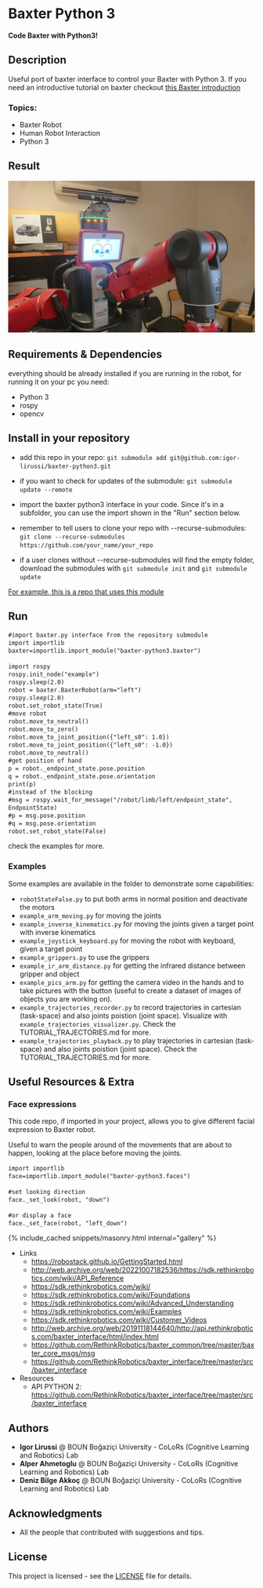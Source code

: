 # Baxter Python 3
**Code Baxter with Python3!**
## Description 
Useful port of baxter interface to control your Baxter with Python 3.
If you need an introductive tutorial on baxter checkout [this Baxter introduction](https://igor-lirussi.github.io/baxter-python3/BAXTER_TUTORIAL)


### Topics:
- Baxter Robot 
- Human Robot Interaction
- Python 3

## Result
![Result](./img/result.jpg)

## Requirements & Dependencies
everything should be already installed if you are running in the robot, for running it on your pc you need: 
- Python 3
- rospy
- opencv

## Install in your repository
*   add this repo in your repo: ```git submodule add git@github.com:igor-lirussi/baxter-python3.git```
*   if you want to check for updates of the submodule: ```git submodule update --remote```
*   import the baxter python3 interface in your code. Since it's in a subfolder, you can use the import shown in the "Run" section below. 

*	remember to tell users to clone your repo with --recurse-submodules: ```git clone --recurse-submodules https://github.com/your_name/your_repo```
*  	if a user clones without --recurse-submodules will find the empty folder, download the submodules with ```git submodule init``` and ```git submodule update```

[For example, this is a repo that uses this module](https://github.com/igor-lirussi/Baxter-Robot-ObjDet)

## Run
```
#import baxter.py interface from the repository submodule
import importlib
baxter=importlib.import_module("baxter-python3.baxter") 

import rospy
rospy.init_node("example")
rospy.sleep(2.0)
robot = baxter.BaxterRobot(arm="left")
rospy.sleep(2.0)
robot.set_robot_state(True)
#move robot
robot.move_to_neutral()
robot.move_to_zero()
robot.move_to_joint_position({"left_s0": 1.0})
robot.move_to_joint_position({"left_s0": -1.0})
robot.move_to_neutral()
#get position of hand
p = robot._endpoint_state.pose.position
q = robot._endpoint_state.pose.orientation
print(p)
#instead of the blocking
#msg = rospy.wait_for_message("/robot/limb/left/endpoint_state", EndpointState)
#p = msg.pose.position
#q = msg.pose.orientation
robot.set_robot_state(False)
```
 
check the examples for more.

### Examples
Some examples are available in the folder to demonstrate some capabilities:
- ```robotStateFalse.py``` to put both arms in normal position and deactivate the motors
- ```example_arm_moving.py``` for moving the joints
- ```example_inverse_kinematics.py``` for moving the joints given a target point with inverse kinematics
- ```example_joystick_keyboard.py``` for moving the robot with keyboard, given a target point
- ```example_grippers.py``` to use the grippers
- ```example_ir_arm_distance.py``` for getting the infrared distance between gripper and object
- ```example_pics_arm.py``` for getting the camera video in the hands and to take pictures with the button (useful to create a dataset of images of objects you are working on).
- ```example_trajectories_recorder.py``` to record trajectories in cartesian (task-space) and also joints poistion (joint space). Visualize with ```example_trajectories_visualizer.py```. Check the TUTORIAL_TRAJECTORIES.md for more.
- ```example_trajectories_playback.py``` to play trajectories in cartesian (task-space) and also joints poistion (joint space). Check the TUTORIAL_TRAJECTORIES.md for more.

## Useful Resources & Extra
### Face expressions
This code repo, if imported in your project, allows you to give different facial expression to Baxter robot. 

Useful to warn the people around of the movements that are about to happen, looking at the place before moving the joints. 
```
import importlib
face=importlib.import_module("baxter-python3.faces")

#set looking direction
face._set_look(robot, "down")

#or display a face
face._set_face(robot, "left_down")
```

{% include_cached snippets/masonry.html internal="gallery" %}

- Links
	- https://robostack.github.io/GettingStarted.html
	- http://web.archive.org/web/20221007182536/https://sdk.rethinkrobotics.com/wiki/API_Reference
	- https://sdk.rethinkrobotics.com/wiki/
	- https://sdk.rethinkrobotics.com/wiki/Foundations
	- https://sdk.rethinkrobotics.com/wiki/Advanced_Understanding
	- https://sdk.rethinkrobotics.com/wiki/Examples
	- https://sdk.rethinkrobotics.com/wiki/Customer_Videos
	- http://web.archive.org/web/20191118144640/http://api.rethinkrobotics.com/baxter_interface/html/index.html
	- https://github.com/RethinkRobotics/baxter_common/tree/master/baxter_core_msgs/msg
	- https://github.com/RethinkRobotics/baxter_interface/tree/master/src/baxter_interface
- Resources
	- API PYTHON 2:
	  https://github.com/RethinkRobotics/baxter_interface/tree/master/src/baxter_interface

## Authors
* **Igor Lirussi** @ BOUN Boğaziçi University - CoLoRs (Cognitive Learning and Robotics) Lab
* **Alper Ahmetoglu** @ BOUN Boğaziçi University - CoLoRs (Cognitive Learning and Robotics) Lab
* **Deniz Bilge Akkoç** @ BOUN Boğaziçi University - CoLoRs (Cognitive Learning and Robotics) Lab

## Acknowledgments
*   All the people that contributed with suggestions and tips.

## License
This project is licensed - see the [LICENSE](LICENSE) file for details.
